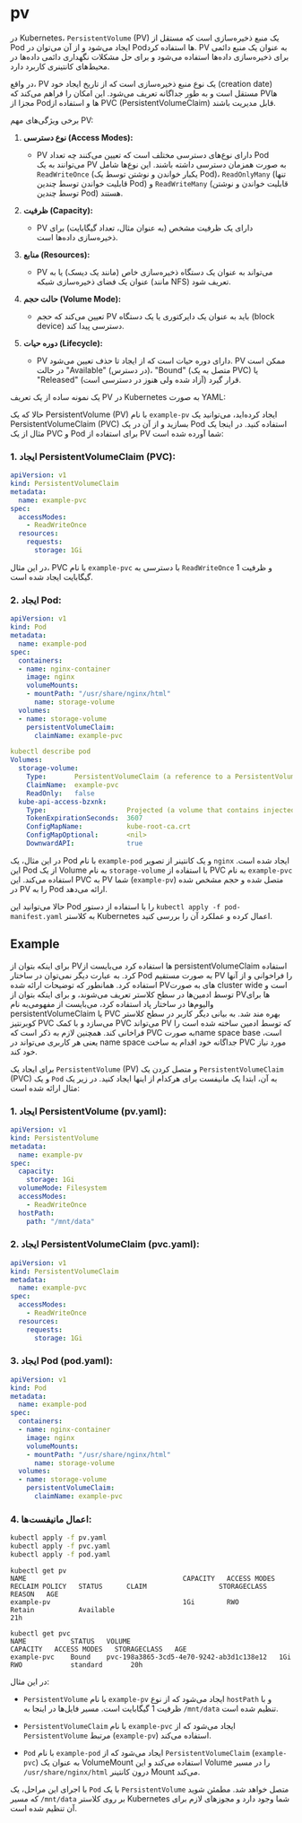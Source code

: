 # pv
در Kubernetes، `PersistentVolume` (PV) یک منبع ذخیره‌سازی است که مستقل از Pod ایجاد می‌شود و از آن می‌توان در Pod‌ها استفاده کرد. PV به عنوان یک منبع دائمی برای ذخیره‌سازی داده‌ها استفاده می‌شود و برای حل مشکلات نگهداری دائمی داده‌ها در محیط‌های کانتینری کاربرد دارد.

در واقع، PV یک نوع منبع ذخیره‌سازی است که از تاریخ ایجاد خود (creation date) مستقل است و به طور جداگانه تعریف می‌شود. این امکان را فراهم می‌کند که PV‌ها مجزا از Pod‌ها و استفاده از PVC (PersistentVolumeClaim) قابل مدیریت باشند.

برخی ویژگی‌های مهم PV:

1. **نوع دسترسی (Access Modes):**
   - PV دارای نوع‌های دسترسی مختلف است که تعیین می‌کنند چه تعداد Pod می‌توانند به یک PV به صورت همزمان دسترسی داشته باشند. این نوع‌ها شامل `ReadWriteOnce` (یکبار خواندن و نوشتن توسط یک Pod)، `ReadOnlyMany` (تنها قابلیت خواندن توسط چندین Pod) و `ReadWriteMany` (قابلیت خواندن و نوشتن توسط چندین Pod) هستند.

2. **ظرفیت (Capacity):**
   - PV دارای یک ظرفیت مشخص (به عنوان مثال، تعداد گیگابایت) برای ذخیره‌سازی داده‌ها است.

3. **منابع (Resources):**
   - PV می‌تواند به عنوان یک دستگاه ذخیره‌سازی خاص (مانند یک دیسک) یا به عنوان یک فضای ذخیره‌سازی شبکه (مانند NFS) تعریف شود.

4. **حالت حجم (Volume Mode):**
   - تعیین می‌کند که حجم PV باید به عنوان یک دایرکتوری یا یک دستگاه (block device) دسترسی پیدا کند.

5. **دوره حیات (Lifecycle):**
   - PV دارای دوره حیات است که از ایجاد تا حذف تعیین می‌شود. PV ممکن است در حالت "Available" (در دسترس)، "Bound" (متصل به یک PVC) یا "Released" (آزاد شده ولی هنوز در دسترسی است) قرار گیرد.

یک نمونه ساده از یک تعریف PV در Kubernetes به صورت YAML:

حالا که یک PersistentVolume (PV) با نام `example-pv` ایجاد کرده‌اید، می‌توانید یک PersistentVolumeClaim (PVC) بسازید و از آن در یک Pod استفاده کنید. در اینجا یک مثال از یک PVC و Pod برای استفاده از PV شما آورده شده است:

### 1. ایجاد PersistentVolumeClaim (PVC):


```yaml
apiVersion: v1
kind: PersistentVolumeClaim
metadata:
  name: example-pvc
spec:
  accessModes:
    - ReadWriteOnce
  resources:
    requests:
      storage: 1Gi
```

در این مثال، PVC با نام `example-pvc` با دسترسی به `ReadWriteOnce` و ظرفیت 1 گیگابایت ایجاد شده است.

### 2. ایجاد Pod:

```yaml
apiVersion: v1
kind: Pod
metadata:
  name: example-pod
spec:
  containers:
  - name: nginx-container
    image: nginx
    volumeMounts:
    - mountPath: "/usr/share/nginx/html"
      name: storage-volume
  volumes:
  - name: storage-volume
    persistentVolumeClaim:
      claimName: example-pvc
```

```yaml
kubectl describe pod
Volumes:
  storage-volume:
    Type:       PersistentVolumeClaim (a reference to a PersistentVolumeClaim in the same namespace)
    ClaimName:  example-pvc
    ReadOnly:   false
  kube-api-access-bzxnk:
    Type:                    Projected (a volume that contains injected data from multiple sources)
    TokenExpirationSeconds:  3607
    ConfigMapName:           kube-root-ca.crt
    ConfigMapOptional:       <nil>
    DownwardAPI:             true
```

در این مثال، یک Pod با نام `example-pod` و یک کانتینر از تصویر `nginx` ایجاد شده است. این Pod از یک Volume به نام `storage-volume` با استفاده از PVC به نام `example-pvc` استفاده می‌کند. این PVC به PV شما (`example-pv`) متصل شده و حجم مشخص شده در PV را به Pod ارائه می‌دهد.

حالا می‌توانید این Pod را با استفاده از دستور `kubectl apply -f pod-manifest.yaml` به کلاستر Kubernetes اعمال کرده و عملکرد آن را بررسی کنید.


## Example


 برای اینکه بتوان از PVها استفاده کرد می‌بایست از persistentVolumeClaim استفاده کرد. به عبارت دیگر نمی‌توان در ساختار Pod به صورت مستقیم PV را فراخوانی و از آنها استفاده کرد. همانطور که توضیحات ارائه شده PV‌های به صورت cluster wide است و توسط ادمین‌ها در سطح کلاستر تعریف می‌شوند، و برای اینکه بتوان از PV‌ها برای والیوم‌ها در ساختار پاد استفاده کرد، می‌بایست از مفهومی‌به نام persistentVolumeClaim یا PVC بهره مند شد. به بیانی دیگر کاربر در سطح کلاستر کوبرنتیز PVC می‌سازد و با کمک PVC می‌تواند PV که توسط ادمین ساخته شده است را فراخانی کند. همچنین لازم به ذکر است که PVC به صورتname space base است، یعنی هر کاربری می‌تواند در name space جداگانه خود اقدام به ساخت PVC مورد نیاز خود کند.
 

برای ایجاد یک `PersistentVolume` (PV) و متصل کردن یک `PersistentVolumeClaim` (PVC) و یک `Pod` به آن، ابتدا یک مانیفست برای هرکدام از اینها ایجاد کنید. در زیر یک مثال ارائه شده است:

### 1. ایجاد PersistentVolume (pv.yaml):

```yaml
apiVersion: v1
kind: PersistentVolume
metadata:
  name: example-pv
spec:
  capacity:
    storage: 1Gi
  volumeMode: Filesystem
  accessModes:
    - ReadWriteOnce
  hostPath:
    path: "/mnt/data"
```

### 2. ایجاد PersistentVolumeClaim (pvc.yaml):

```yaml
apiVersion: v1
kind: PersistentVolumeClaim
metadata:
  name: example-pvc
spec:
  accessModes:
    - ReadWriteOnce
  resources:
    requests:
      storage: 1Gi
```

### 3. ایجاد Pod (pod.yaml):

```yaml
apiVersion: v1
kind: Pod
metadata:
  name: example-pod
spec:
  containers:
  - name: nginx-container
    image: nginx
    volumeMounts:
    - mountPath: "/usr/share/nginx/html"
      name: storage-volume
  volumes:
  - name: storage-volume
    persistentVolumeClaim:
      claimName: example-pvc
```

### 4. اعمال مانیفست‌ها:

```bash
kubectl apply -f pv.yaml
kubectl apply -f pvc.yaml
kubectl apply -f pod.yaml
```

```
kubectl get pv
NAME                                       CAPACITY   ACCESS MODES   RECLAIM POLICY   STATUS      CLAIM                  STORAGECLASS   REASON   AGE
example-pv                                 1Gi        RWO            Retain           Available                                                  21h

kubectl get pvc
NAME           STATUS   VOLUME                                     CAPACITY   ACCESS MODES   STORAGECLASS   AGE
example-pvc    Bound    pvc-198a3865-3cd5-4e70-9242-ab3d1c138e12   1Gi        RWO            standard       20h
```
در این مثال:

- `PersistentVolume` با نام `example-pv` ایجاد می‌شود که از نوع `hostPath` و با ظرفیت 1 گیگابایت است. مسیر فایل‌ها در اینجا به `/mnt/data` تنظیم شده است.

- `PersistentVolumeClaim` با نام `example-pvc` ایجاد می‌شود که از `PersistentVolume` مرتبط (`example-pv`) استفاده می‌کند.

- `Pod` با نام `example-pod` ایجاد می‌شود که از `PersistentVolumeClaim` (`example-pvc`) به عنوان یک VolumeMount استفاده می‌کند و این Volume را در مسیر `/usr/share/nginx/html` درون کانتینر Mount می‌کند.

با اجرای این مراحل، یک `Pod` با یک `PersistentVolume` متصل خواهد شد. مطمئن شوید که مسیر `/mnt/data` بر روی کلاستر Kubernetes شما وجود دارد و مجوزهای لازم برای آن تنظیم شده است.
